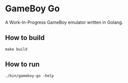 # GameBoy Go

A Work-In-Progress GameBoy emulator written in Golang.

## How to build

```
make build
```

## How to run

```
./bin/gameboy-go -help
```
